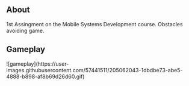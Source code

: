 <h2>About</h2>
1st Assingment on the Mobile Systems Development course. 
Obstacles avoiding game.

<h2>Gameplay</h2>
![gameplay](https://user-images.githubusercontent.com/57441511/205062043-1dbdbe73-abe5-4888-b898-af8b69d26d60.gif)

